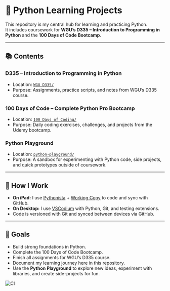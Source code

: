 # 🐍 Python Learning Projects

This repository is my central hub for learning and practicing Python.  
It includes coursework for **WGU’s D335 – Introduction to Programming in Python** and the **100 Days of Code Bootcamp**.

---

## 📚 Contents

### D335 – Introduction to Programming in Python
- Location: [`WGU D335/`](https://github.com/Pharns/python-learning/tree/main/WGU%20D335)
- Purpose: Assignments, practice scripts, and notes from WGU’s D335 course.

### 100 Days of Code – Complete Python Pro Bootcamp
- Location: [`100 Days of Coding/`](https://github.com/Pharns/python-learning/tree/main/100%20Days%20of%20Coding)
- Purpose: Daily coding exercises, challenges, and projects from the Udemy bootcamp.

### Python Playground
- Location: [`python-playground/`](https://github.com/Pharns/python-learning/tree/main/python%20playground)
- Purpose: A sandbox for experimenting with Python code, side projects, and quick prototypes outside of coursework.

---

## 🔧 How I Work
- **On iPad:** I use [Pythonista](https://apps.apple.com/app/pythonista-3/id1085978097) + [Working Copy](https://workingcopyapp.com/) to code and sync with GitHub.
- **On Desktop:** I use [VSCodium](https://vscodium.com/) with Python, Git, and testing extensions.
- Code is versioned with Git and synced between devices via GitHub.

---

## 🚀 Goals
- Build strong foundations in Python.
- Complete the 100 Days of Code Bootcamp.
- Finish all assignments for WGU’s D335 course.
- Document my learning journey here in this repository.
- Use the **Python Playground** to explore new ideas, experiment with libraries, and create side-projects for fun.


![CI](https://github.com/<your-username>/python-learning/actions/workflows/ci.yml/badge.svg)
